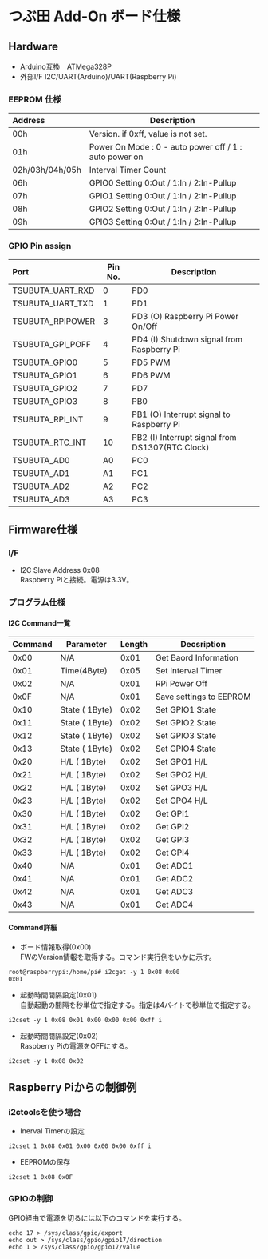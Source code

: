 # つぶ田 Add-On ボード仕様
## Hardware
* Arduino互換　ATMega328P
* 外部I/F
 I2C/UART(Arduino)/UART(Raspberry Pi)

### EEPROM 仕様
|Address|Description|
|:------|-----|
|00h              | Version. if 0xff, value is not set.|
|01h              | Power On Mode : 0 - auto power off / 1 : auto power on |  
|02h/03h/04h/05h  | Interval Timer Count |
|06h              | GPIO0 Setting 0:Out / 1:In / 2:In-Pullup |
|07h              | GPIO1 Setting 0:Out / 1:In / 2:In-Pullup |
|08h              | GPIO2 Setting 0:Out / 1:In / 2:In-Pullup |
|09h              | GPIO3 Setting 0:Out / 1:In / 2:In-Pullup |

### GPIO Pin assign
|Port|Pin No.|Description|
|:---|-------|-----------|
|TSUBUTA_UART_RXD  | 0 |  PD0 |
|TSUBUTA_UART_TXD  | 1 |  PD1 |
|TSUBUTA_RPIPOWER  | 3 |  PD3 (O)  Raspberry Pi Power On/Off |
|TSUBUTA_GPI_POFF  | 4 |  PD4 (I) Shutdown signal from Raspberry Pi |
|TSUBUTA_GPIO0     | 5 |  PD5  PWM |
|TSUBUTA_GPIO1     | 6 |  PD6  PWM |
|TSUBUTA_GPIO2     | 7 |  PD7 |
|TSUBUTA_GPIO3     | 8 |  PB0 |
|TSUBUTA_RPI_INT   | 9 |  PB1 (O) Interrupt signal to Raspberry Pi |
|TSUBUTA_RTC_INT   | 10 |  PB2 (I) Interrupt signal from DS1307(RTC Clock) |
|TSUBUTA_AD0       | A0  |  PC0 |
|TSUBUTA_AD1       | A1  |  PC1 |
|TSUBUTA_AD2       | A2  |  PC2 |
|TSUBUTA_AD3       | A3  |  PC3 |

## Firmware仕様


### I/F
* I2C
Slave Address 0x08  
Raspberry Piと接続。電源は3.3V。  

### プログラム仕様
#### I2C Command一覧  

|Command|Parameter|Length|Decsription|
|:------|---------|------|-----------|
| 0x00 | N/A | 0x01 | Get Baord Information |
| 0x01 | Time(4Byte)| 0x05 | Set Interval Timer |
| 0x02 | N/A | 0x01 | RPi Power Off |
| 0x0F | N/A | 0x01 | Save settings to EEPROM |
| 0x10 | State ( 1Byte) |0x02| Set GPIO1 State|
| 0x11 | State ( 1Byte) |0x02| Set GPIO2 State|
| 0x12 | State ( 1Byte) |0x02| Set GPIO3 State|
| 0x13 | State ( 1Byte) |0x02| Set GPIO4 State|
| 0x20 | H/L ( 1Byte) | 0x02 | Set GPO1 H/L |
| 0x21 | H/L ( 1Byte) | 0x02 | Set GPO2 H/L |
| 0x22 | H/L ( 1Byte) | 0x02 | Set GPO3 H/L |
| 0x23 | H/L ( 1Byte) | 0x02 | Set GPO4 H/L |
| 0x30 | H/L ( 1Byte) | 0x02 | Get GPI1 |
| 0x31 | H/L ( 1Byte) | 0x02 | Get GPI2 |
| 0x32 | H/L ( 1Byte) | 0x02 | Get GPI3 |
| 0x33 | H/L ( 1Byte) | 0x02 | Get GPI4 |
| 0x40 | N/A | 0x01 | Get ADC1 |
| 0x41 | N/A | 0x01 | Get ADC2 |
| 0x42 | N/A | 0x01 | Get ADC3 |
| 0x43 | N/A | 0x01 | Get ADC4 |

#### Command詳細
* ボード情報取得(0x00)  
FWのVersion情報を取得する。コマンド実行例をいかに示す。
```
root@raspberrypi:/home/pi# i2cget -y 1 0x08 0x00
0x01
```

* 起動時間間隔設定(0x01)  
自動起動の間隔を秒単位で指定する。指定は4バイトで秒単位で指定する。
```
i2cset -y 1 0x08 0x01 0x00 0x00 0x00 0xff i
```

* 起動時間間隔設定(0x02)  
Raspberry Piの電源をOFFにする。
```
i2cset -y 1 0x08 0x02
```




## Raspberry Piからの制御例
### i2ctoolsを使う場合
* Inerval Timerの設定
```
i2cset 1 0x08 0x01 0x00 0x00 0x00 0xff i
```

* EEPROMの保存
```
i2cset 1 0x08 0x0F
```

### GPIOの制御
GPIO経由で電源を切るには以下のコマンドを実行する。  

```
echo 17 > /sys/class/gpio/export
echo out > /sys/class/gpio/gpio17/direction
echo 1 > /sys/class/gpio/gpio17/value
```
